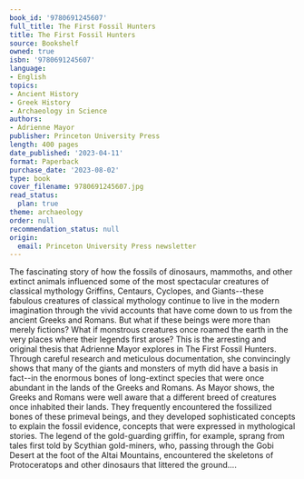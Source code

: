 ```yaml
---
book_id: '9780691245607'
full_title: The First Fossil Hunters
title: The First Fossil Hunters
source: Bookshelf
owned: true
isbn: '9780691245607'
language:
- English
topics:
- Ancient History
- Greek History
- Archaeology in Science
authors:
- Adrienne Mayor
publisher: Princeton University Press
length: 400 pages
date_published: '2023-04-11'
format: Paperback
purchase_date: '2023-08-02'
type: book
cover_filename: 9780691245607.jpg
read_status:
  plan: true
theme: archaeology
order: null
recommendation_status: null
origin:
  email: Princeton University Press newsletter
---
```

The fascinating story of how the fossils of dinosaurs, mammoths, and other extinct animals influenced some of the most spectacular creatures of classical mythology
Griffins, Centaurs, Cyclopes, and Giants--these fabulous creatures of classical mythology continue to live in the modern imagination through the vivid accounts that have come down to us from the ancient Greeks and Romans. But what if these beings were more than merely fictions? What if monstrous creatures once roamed the earth in the very places where their legends first arose? This is the arresting and original thesis that Adrienne Mayor explores in The First Fossil Hunters. Through careful research and meticulous documentation, she convincingly shows that many of the giants and monsters of myth did have a basis in fact--in the enormous bones of long-extinct species that were once abundant in the lands of the Greeks and Romans.
As Mayor shows, the Greeks and Romans were well aware that a different breed of creatures once inhabited their lands. They frequently encountered the fossilized bones of these primeval beings, and they developed sophisticated concepts to explain the fossil evidence, concepts that were expressed in mythological stories. The legend of the gold-guarding griffin, for example, sprang from tales first told by Scythian gold-miners, who, passing through the Gobi Desert at the foot of the Altai Mountains, encountered the skeletons of Protoceratops and other dinosaurs that littered the ground....

